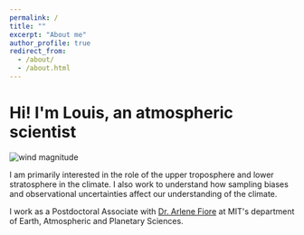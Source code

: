 ```yaml
---
permalink: /
title: ""
excerpt: "About me"
author_profile: true
redirect_from: 
  - /about/
  - /about.html
---
```


# Hi! I'm Louis, an atmospheric scientist

![wind magnitude](../images/STJ_website.gif)

I am primarily interested in the role of the upper troposphere and lower stratosphere in the climate. I also work to understand how sampling biases and observational uncertainties affect our understanding of the climate. 

<!--For instance, as the Earth continues to warm, the behavior of the jet streams changes, affecting the transport of stratospheric ozone into the boundary layer, the location of tropical cyclone landfalls, and the intensity of the stratospheric circulation. My work is driven by applications in atmospheric composition, air quality, and hurricane risk.-->

I work as a Postdoctoral Associate with [Dr. Arlene Fiore](https://www.teampaccc.mit.edu/) at MIT's department of Earth, Atmospheric and Planetary Sciences.
